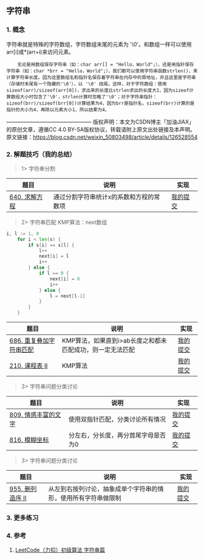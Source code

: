 ## 字符串

### 1. 概念

字符串就是特殊的字符数组，字符数组末尾的元素为 '\0'。和数组一样可以使用arr[i]或*(arr+i)来访问元素。

        无论是用数组保存字符串（如：char arr[] = "Hello，World";），还是用指针保存字符串（如：char *brr = "Hello，World";），我们都可以使用字符串函数strlen()，来计算字符串长度。因为这里数组名和指针名保存着字符串在内存中的首地址，并且这里是字符串（存储时末尾有一个隐藏的'\0'），以 '\0' 结尾。这样，对于字符数组：使用sizeof(arr)/sizeof(arr[0])，求出来的长度比strlen求出的长度大1，因为sizeof计算数组大小时包含了'\0'，strlen计算时忽略了'\0'；对于字符串指针：sizeof(brr)/sizeof(brr[0])计算结果为4，因为brr是指针名，sizeof(brr)计算的是指针的大小为4，再除以元素大小1，所以结果为4。
————————————————
版权声明：本文为CSDN博主「加油JIAX」的原创文章，遵循CC 4.0 BY-SA版权协议，转载请附上原文出处链接及本声明。
原文链接：https://blog.csdn.net/weixin_50803498/article/details/126528554

### 2. 解题技巧（我的总结）

> 1> 字符串分割
> 
| 题目                                                                           | 说明                   | 实现                                                                            |
|------------------------------------------------------------------------------|----------------------|-------------------------------------------------------------------------------|
| [640. 求解方程](https://leetcode.cn/problems/solve-the-equation/description/) | 通过分割字符串统计x的系数和方程的常数项 | [我的提交](https://leetcode.cn/problems/solve-the-equation/submissions/489859079/) |

> 2> 字符串匹配
> KMP算法：next数组
```go
i, l := 1, 0
	for i < len(s) {
		if s[i] == s[l] {
			l++
			next[i] = l
			i++
		} else {
			if l == 0 {
				next[i] = 0
				i++
			} else {
				l = next[l-1]
			}
		}
	}
```
>
| 题目                                                                          | 说明                              | 实现                                                                            |
|-----------------------------------------------------------------------------|---------------------------------|-------------------------------------------------------------------------------|
| [686. 重复叠加字符串匹配](https://leetcode.cn/problems/repeated-string-match/description/) | KMP算法，如果直到i>ab长度之和都未匹配成功，则一定无法匹配 | [我的提交](https://leetcode.cn/problems/repeated-string-match/submissions/490194187/) |
| [210. 课程表 II](https://leetcode.cn/problems/course-schedule-ii/description/) | KMP算法 | [我的提交](https://leetcode.cn/problems/course-schedule-ii/submissions/484717117/) |

> 3> 字符串问题分类讨论
>
| 题目                                                                          | 说明                 | 实现                                                                            |
|-----------------------------------------------------------------------------|--------------------|-------------------------------------------------------------------------------|
| [809. 情感丰富的文字](https://leetcode.cn/problems/expressive-words/description/) | 使用双指针匹配，分类讨论所有情况   | [我的提交](https://leetcode.cn/problems/expressive-words/submissions/490440072/) |
| [816. 模糊坐标](https://leetcode.cn/problems/ambiguous-coordinates/description/) | 分左右，分长度，再分首尾字母是否为0 | [我的提交](https://leetcode.cn/problems/ambiguous-coordinates/submissions/490614053/) |

> 3> 字符串问题分类讨论
>
| 题目                                                                          | 说明                              | 实现                                                                            |
|-----------------------------------------------------------------------------|---------------------------------|-------------------------------------------------------------------------------|
| [955. 删列造序 II](https://leetcode.cn/problems/delete-columns-to-make-sorted-ii/) | 从左到右按列讨论，抽象成单个字符串的情形，使用所有字符串做限制 | [我的提交](https://leetcode.cn/problems/delete-columns-to-make-sorted-ii/submissions/490787364/) |


### 3. 更多练习


### 4. 参考
1. [LeetCode（力扣）初级算法 字符串篇](https://blog.csdn.net/weixin_50803498/article/details/126528554) 